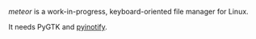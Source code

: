 
_meteor_ is a work-in-progress, keyboard-oriented file manager for Linux.

It needs PyGTK and [pyinotify](https://github.com/seb-m/pyinotify).

